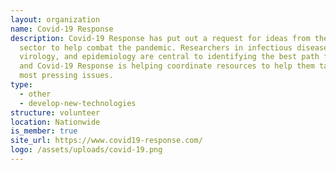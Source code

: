 ```yaml
---
layout: organization
name: Covid-19 Response
description: Covid-19 Response has put out a request for ideas from the private
  sector to help combat the pandemic. Researchers in infectious diseases,
  virology, and epidemiology are central to identifying the best path forward,
  and Covid-19 Response is helping coordinate resources to help them tackle the
  most pressing issues.
type:
  - other
  - develop-new-technologies
structure: volunteer
location: Nationwide
is_member: true
site_url: https://www.covid19-response.com/
logo: /assets/uploads/covid-19.png
---
```

